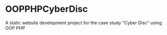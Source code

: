 # OOPPHPCyberDisc
A static website development project for the case study "Cyber Disc" using OOP PHP
